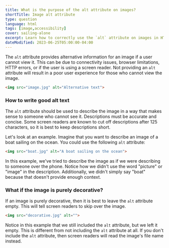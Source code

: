 ```yaml
---
title: What is the purpose of the alt attribute on images?
shortTitle: Image alt attribute
type: question
language: html
tags: [image,accessibility]
cover: sailing-alone
excerpt: Learn how to correctly use the `alt` attribute on images in HTML.
dateModified: 2023-06-25T05:00:00-04:00
---
```


The `alt` attribute provides alternative information for an image if a user cannot view it. This can be due to connectivity issues, browser limitations, HTTP errors, or if the user is using a screen reader. Not providing an `alt` attribute will result in a poor user experience for those who cannot view the image.

```html
<img src="image.jpg" alt="Alternative text">
```

### How to write good alt text

The `alt` attribute should be used to describe the image in a way that makes sense to someone who cannot see it. Descriptions must be accurate and concise. Some screen readers are known to cut off descriptions after 125 characters, so it is best to keep descriptions short.

Let's look at an example. Imagine that you want to describe an image of a boat sailing on the ocean. You could use the following `alt` attribute:

```html
<img src="boat.jpg" alt="A boat sailing on the ocean">
```

In this example, we've tried to describe the image as if we were describing to someone over the phone. Notice how we didn't use the word "picture" or "image" in the description. Additionally, we didn't simply say "boat" because that doesn't provide enough context.

### What if the image is purely decorative?

If an image is purely decorative, then it is best to leave the `alt` attribute empty. This will tell screen readers to skip over the image.

```html
<img src="decorative.jpg" alt="">
```

Notice in this example that we still included the `alt` attribute, but we left it empty. This is different from not including the `alt` attribute at all. If you don't include the `alt` attribute, then screen readers will read the image's file name instead.
